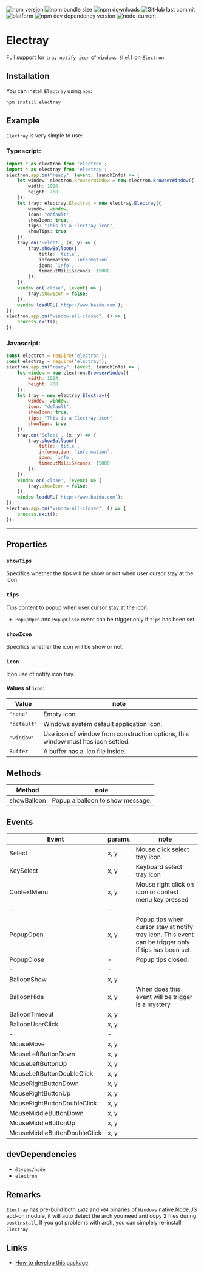 ![npm version](https://img.shields.io/npm/v/electray)
![npm bundle size](https://img.shields.io/bundlephobia/minzip/electray)
![npm downloads](https://img.shields.io/npm/dt/electray)
![GitHub last commit](https://img.shields.io/github/last-commit/zhaoleimxd/electray)
 \
![platform](https://img.shields.io/badge/Platform-Windows-brightgreen)
![npm dev dependency version](https://img.shields.io/npm/dependency-version/electray/dev/electron)
![node-current](https://img.shields.io/node/v/electray)

# Electray
Full support for `tray notify icon` of `Windows Shell` on `Electron`

## Installation
You can install `Electray` using `npm`:
```
npm install electray
```

## Example
`Electray` is very simple to use:
### Typescript:
```typescript
import * as electron from 'electron';
import * as electray from 'electray';
electron.app.on("ready", (event, launchInfo) => {
    let window: electron.BrowserWindow = new electron.BrowserWindow({
        width: 1024,
        height: 768
    });
    let tray: electray.Electray = new electray.Electray({
        window: window,
        icon: "default",
        showIcon: true,
        tips: "This is a Electray icon",
        showTips: true
    });
    tray.on('Select', (x, y) => {
        tray.showBalloon({
            title: `title`,
            information: `information`,
            icon: `info`,
            timeoutMilliSeconds: 15000
        });
    });
    window.on('close', (event) => {
        tray.showIcon = false;
    });
    window.loadURL(`http://www.baidu.com`);
});
electron.app.on("window-all-closed", () => {
    process.exit();
});
```

### Javascript:
```javascript
const electron = require('electron');
const electray = require('electray');
electron.app.on("ready", (event, launchInfo) => {
    let window = new electron.BrowserWindow({
        width: 1024,
        height: 768
    });
    let tray = new electray.Electray({
        window: window,
        icon: "default",
        showIcon: true,
        tips: "This is a Electray icon",
        showTips: true
    });
    tray.on('Select', (x, y) => {
        tray.showBalloon({
            title: `title`,
            information: `information`,
            icon: `info`,
            timeoutMilliSeconds: 15000
        });
    });
    window.on('close', (event) => {
        tray.showIcon = false;
    });
    window.loadURL(`http://www.baidu.com`);
});
electron.app.on("window-all-closed", () => {
    process.exit();
});
```
---
## Properties

### `showTips`
Specifics whether the tips will be show or not when user cursor stay at the icon.

### `tips`
Tips content to popup when user cursor stay at the icon.
* `PopupOpen` and `PopupClose` event can be trigger only if `tips` has been set.

### `showIcon`
Specifics whether the icon will be show or not.

### `icon`
Icon use of notify icon tray.
#### Values of `icon`:
|Value|note|
|-----|----|
|`'none'`|Empty icon.|
|`'default'`|Windows system default application icon.|
|`'window'`|Use icon of window from  construction options, this window must has icon settled.|
|`Buffer`|A buffer has a .ico file inside.|

## Methods
|Method|note|
|------|----|
|showBalloon|Popup a balloon to show message.|

## Events
|Event|params|note|
|-----|------|----|
|Select|x, y|Mouse click select tray icon.|
|KeySelect|x, y|Keyboard select tray icon|
|ContextMenu|x, y|Mouse right click on icon or context menu key pressed|
|-|-||
|PopupOpen|x, y|Popup tips when cursor stay at notify tray icon. This event can be trigger only if tips has been set.|
|PopupClose|-|Popup tips closed.|
|-|-||
|BalloonShow|x, y||
|BalloonHide|x, y|When does this event will be trigger is a mystery|
|BalloonTimeout|x, y||
|BalloonUserClick|x, y||
|-|-||
|MouseMove|x, y||
|MouseLeftButtonDown|x, y||
|MouseLeftButtonUp|x, y||
|MouseLeftButtonDoubleClick|x, y||
|MouseRightButtonDown|x, y||
|MouseRightButtonUp|x, y||
|MouseRightButtonDoubleClick|x, y||
|MouseMiddleButtonDown|x, y||
|MouseMiddleButtonUp|x, y||
|MouseMiddleButtonDoubleClick|x, y||

## devDependencies
* `@types/node`
* `electron`

## Remarks
`Electray` has pre-build both `ia32` and `x64` binaries of `Windows` native Node.JS add-on module, it will auto detect the arch you need and copy 2 files during `postinstall`, If you got problems with arch, you can simplely re-install `Electray`.

## Links
* [How to develop this package](./docs/how-to-develop.md)
